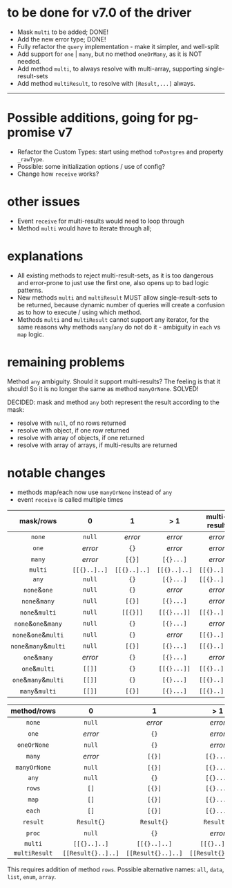 # to be done for v7.0 of the driver

* Mask `multi` to be added; DONE!
* Add the new error type; DONE!
* Fully refactor the `query` implementation - make it simpler, and well-split
* Add support for `one` | `many`, but no method `oneOrMany`, as it is NOT needed.
* Add method `multi`, to always resolve with multi-array, supporting single-result-sets
* Add method `multiResult`, to resolve with `[Result,...]` always. 

---

# Possible additions, going for pg-promise v7

* Refactor the Custom Types: start using method `toPostgres` and property `_rawType`.
* Possible: some initialization options / use of config?
* Change how `receive` works?

# other issues

* Event `receive` for multi-results would need to loop through
* Method `multi` would have to iterate through all;
 
# explanations

* All existing methods to reject multi-result-sets, as it is too dangerous and error-prone to just use the first one,
  also opens up to bad logic patterns.
* New methods `multi` and `multiResult` MUST allow single-result-sets to be returned, because dynamic number of queries
  will create a confusion as to how to execute / using which method.
* Methods `multi` and `multiResult` cannot support any iterator, for the same reasons why methods `many`/`any` do not do it - 
  ambiguity in `each` vs `map` logic.

# remaining problems

Method `any` ambiguity. Should it support multi-results? The feeling is that it should!
So it is no longer the same as method `manyOrNone`. SOLVED!

DECIDED: mask and method `any` both represent the result according to the mask:

* resolve with `null`, of no rows returned
* resolve with object, if one row returned
* resolve with array of objects, if one returned
* resolve with array of arrays, if multi-results are returned

# notable changes

* methods map/each now use `manyOrNone` instead of `any`
* event `receive` is called multiple times

| mask/rows             | 0            | 1            |   > 1        | multi-result       |
|:---------------------:|:------------:|:------------:|:------------:|:------------------:|
|   `none`	            | `null`       | _error_      | _error_      | _error_            |
|   `one`	            | _error_      | `{}`         | _error_      | _error_            |
|   `many`	            | _error_      | `[{}]`       | `[{}...]`    | _error_            |
|   `multi`             | `[[{}..]..]` | `[[{}..]..]` | `[[{}..]..]` | `[[{}..]..]`       |
|   `any`               | `null`       | `{}`         | `[{}...]`    | `[[{}..]..]`       |
| `none`&`one`          | `null`       | `{}`         | _error_      | _error_            |
| `none`&`many`         | `null`       | `[{}]`       | `[{}...]`    | _error_            |
| `none`&`multi`        | `null`       | `[[{}]]`     | `[[{}...]]`  | `[[{}..]..]`       |
| `none`&`one`&`many`   | `null`       | `{}`         | `[{}...]`    | _error_            |
| `none`&`one`&`multi`  | `null`       | `{}`         | _error_      | `[[{}..]..]`       |
| `none`&`many`&`multi` | `null`       | `[{}]`       | `[{}...]`    | `[[{}..]..]`       |
| `one`&`many`          | _error_      | `{}`         | `[{}...]`    | _error_            |
| `one`&`multi`         | `[[]]`       | `{}`         | `[[{}...]]`  | `[[{}..]..]`       |
| `one`&`many`&`multi`  | `[[]]`       | `{}`         | `[{}...]`    | `[[{}..]..]`       |
| `many`&`multi`        | `[[]]`       | `[{}]`       | `[{}...]`    | `[[{}..]..]`       |


| method/rows   | 0                  | 1                  | > 1                | multi-result       |
|:-------------:|:------------------:|:------------------:|:------------------:|:------------------:|
| `none`	    | `null`             | _error_            | _error_            | _error_            |
| `one`	        | _error_            | `{}`               | _error_            | _error_            |
| `oneOrNone`   | `null`             | `{}`               | _error_            | _error_            |
| `many`        | _error_            | `[{}]`             | `[{}...]`          | _error_            |
| `manyOrNone`  | `null`             | `[{}]`             | `[{}...]`          | _error_            |
| `any`         | `null`             | `{}`               | `[{}...]`          | `[[{}..]..]`       |
| `rows`        | `[]`               | `[{}]`             | `[{}...]`          | _error_            |
| `map`         | `[]`               | `[{}]`             | `[{}...]`          | _error_            |
| `each`        | `[]`               | `[{}]`             | `[{}...]`          | _error_            |
| `result`      | `Result{}`         | `Result{}`         | `Result{}`         | _error_            |
| `proc`        | `null`             | `{}`               | _error_            | _error_            |
| `multi`       | `[[{}..]..]`       | `[[{}..]..]`       | `[[{}..]..]`       | `[[{}..]..]`       |
| `multiResult` | `[[Result{}..]..]` | `[[Result{}..]..]` | `[[Result{}..]..]` | `[[Result{}..]..]` |

This requires addition of method `rows`. Possible alternative names: `all`, `data`, `list`, `enum`, `array`.

